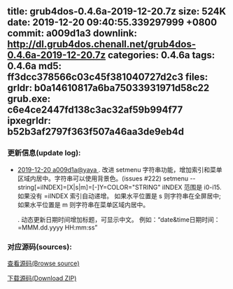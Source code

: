 title: grub4dos-0.4.6a-2019-12-20.7z
size: 524K
date: 2019-12-20 09:40:55.339297999 +0800
commit: a009d1a3
downlink: http://dl.grub4dos.chenall.net/grub4dos-0.4.6a-2019-12-20.7z
categories: 0.4.6a
tags: 0.4.6a
md5: ff3dcc378566c03c45f381040727d2c3
files:
  grldr: b0a14610817a6ba75033931971d58c22
  grub.exe: c6e4ce2447fd138c3ac32af59b994f77
  ipxegrldr: b52b3af2797f363f507a46aa3de9eb4d
---

### 更新信息(update log):
  * [2019-12-20 a009d1a@yaya ](https://github.com/chenall/grub4dos/commit/a009d1a3f069c8030d893a211f869909e485dd97)     ﻿. 改进 setmenu 字符串功能，增加索引和菜单区域内居中。字符串可以使用背景色。(issues #222)
          setmenu --string[=iINDEX]=[X|s|m]=[-]Y=COLOR="STRING"
        iINDEX 范围是 i0-i15. 如果没有 =iINDEX 索引自动递增。
        如果水平位置是 s 则字符串在全屏居中; 如果水平位置是 m 则字符串在菜单区域内居中。
      
      . 动态更新日期时间增加标题，可显示中文。
          例如：“date&time日期时间：  =MMM.dd.yyyy  HH:mm:ss”


### 对应源码(sources):
  [查看源码(Browse source)](https://github.com/chenall/grub4dos/tree/a009d1a3f069c8030d893a211f869909e485dd97)

  [下载源码(Download ZIP)](https://github.com/chenall/grub4dos/archive/a009d1a3f069c8030d893a211f869909e485dd97.zip)
